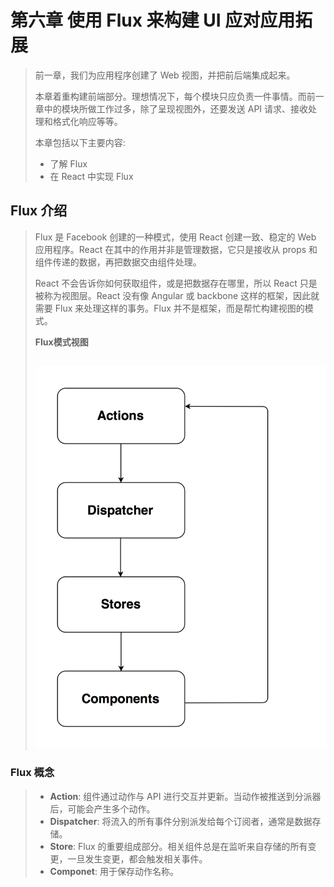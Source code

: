 # 第六章 使用 Flux 来构建 UI 应对应用拓展

> 前一章，我们为应用程序创建了 Web 视图，并把前后端集成起来。
>
> 本章着重构建前端部分。理想情况下，每个模块只应负责一件事情。而前一章中的模块所做工作过多，除了呈现视图外，还要发送 API 请求、接收处理和格式化响应等等。
>
> 本章包括以下主要内容:
>
> * 了解 Flux
> * 在 React 中实现 Flux

## Flux 介绍

> Flux 是 Facebook 创建的一种模式，使用 React 创建一致、稳定的 Web 应用程序。React 在其中的作用并非是管理数据，它只是接收从 props 和组件传递的数据，再把数据交由组件处理。
>
> React 不会告诉你如何获取组件，或是把数据存在哪里，所以 React 只是被称为视图层。React 没有像 Angular 或 backbone 这样的框架，因此就需要 Flux 来处理这样的事务。Flux 并不是框架，而是帮忙构建视图的模式。
>
> **Flux模式视图**
>
> ## ![](/img/06.Flux模式.png)

### Flux 概念

> * **Action**: 组件通过动作与 API 进行交互并更新。当动作被推送到分派器后，可能会产生多个动作。
> * **Dispatcher**: 将流入的所有事件分别派发给每个订阅者，通常是数据存储。
> * **Store**: Flux 的重要组成部分。相关组件总是在监听来自存储的所有变更，一旦发生变更，都会触发相关事件。
> * **Componet**: 用于保存动作名称。





